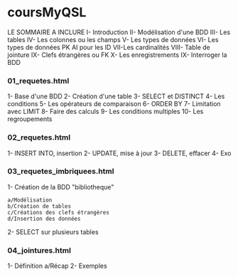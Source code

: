 # coursMyQSL
LE SOMMAIRE A INCLURE
I- Introduction
II- Modélisation d'une BDD
III- Les tables
IV- Les colonnes ou les champs
V- Les types de données
VI- Les types de données PK AI pour les ID
VII-Les cardinalités
VIII- Table de jointure
IX- Clefs étrangères ou FK
X- Les enregistrements
IX- Interroger la BDD

### 01_requetes.html
1- Base d'une BDD
2- Création d'une table
3- SELECT et DISTINCT
4- Les conditions
5- Les opérateurs de comparaison
6- ORDER BY
7- Limitation avec LIMIT
8- Faire des calculs
9- Les conditions multiples 
10- Les regroupements

### 02_requetes.html
1- INSERT INTO, insertion
2- UPDATE, mise à jour
3- DELETE, effacer
4- Exo
### 03_requetes_imbriquees.html
1- Création de la BDD "bibliotheque"

    a/Modélisation
    b/Création de tables
    c/Créations des clefs étrangères
    d/Insertion des données

2- SELECT sur plusieurs tables
### 04_jointures.html
1- Définition
    a/Récap
2- Exemples
